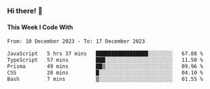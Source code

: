 ### Hi there! 👋

#### This Week I Code With
<!--START_SECTION:waka-->

```txt
From: 10 December 2023 - To: 17 December 2023

JavaScript   5 hrs 37 mins   █████████████████░░░░░░░░   67.88 %
TypeScript   57 mins         ███░░░░░░░░░░░░░░░░░░░░░░   11.50 %
Prisma       49 mins         ██▒░░░░░░░░░░░░░░░░░░░░░░   09.96 %
CSS          20 mins         █░░░░░░░░░░░░░░░░░░░░░░░░   04.10 %
Bash         7 mins          ▒░░░░░░░░░░░░░░░░░░░░░░░░   01.55 %
```

<!--END_SECTION:waka-->
